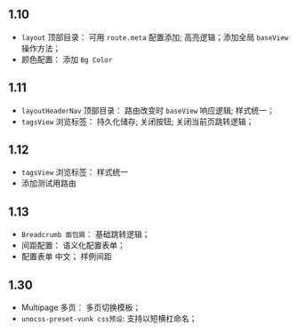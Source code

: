 ## 1.10
+ `layout` 顶部目录： 可用 `route.meta` 配置添加; 高亮逻辑；添加全局 `baseView` 操作方法；
+ 颜色配置： 添加 `Bg Color`

## 1.11
+ `layoutHeaderNav` 顶部目录： 路由改变时 `baseView` 响应逻辑; 样式统一；
+ `tagsView` 浏览标签： 持久化储存; 关闭按钮;  关闭当前页跳转逻辑； 

## 1.12
+  `tagsView` 浏览标签： 样式统一
+  添加测试用路由


## 1.13
+ `Breadcrumb 面包屑`： 基础跳转逻辑； 
+ 间距配置： 语义化配置表单；
+ 配置表单 中文； 样例间距


## 1.30
+ Multipage 多页： 多页切换模板；
+ `unocss-preset-vunk css预设`: 支持以短横杠命名；
